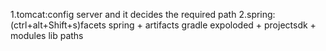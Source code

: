1.tomcat:config server and it decides the required path
2.spring:(ctrl+alt+Shift+s)facets spring + artifacts gradle expoloded + projectsdk + modules lib paths